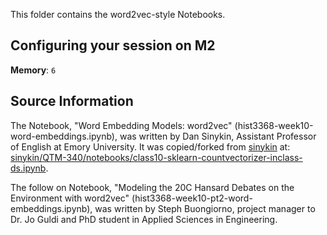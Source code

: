 This folder contains the word2vec-style Notebooks. 

## Configuring your session on M2

<!-- Your session's settings should look like the following image: 

<!-- ![placeholdertext](https://github.com/stephbuon/digital-history/blob/master/images/data_team_fields.png?raw=true)

<!-- __Additional environments to load__: `environment`

<!-- __Custom module paths__: `module use $HOME/text_mining_with_python` -->

__Memory__: `6`

## Source Information
The Notebook, "Word Embedding Models: word2vec" (hist3368-week10-word-embeddings.ipynb), was written by Dan Sinykin, Assistant Professor of English at Emory University. It was copied/forked from [sinykin](https://github.com/sinykin) at: [sinykin/QTM-340/notebooks/class10-sklearn-countvectorizer-inclass-ds.ipynb](https://github.com/sinykin/QTM-340/blob/master/notebooks/class10-sklearn-countvectorizer-inclass-ds.ipynb). 

The follow on Notebook, "Modeling the 20C Hansard Debates on the Environment with word2vec" (hist3368-week10-pt2-word-embeddings.ipynb), was written by Steph Buongiorno, project manager to Dr. Jo Guldi and PhD student in Applied Sciences in Engineering.
